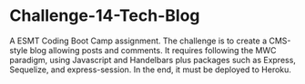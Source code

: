 # Challenge-14-Tech-Blog
A ESMT Coding Boot Camp assignment. The challenge is to create a CMS-style blog allowing posts and comments. It requires following the MWC paradigm, using Javascript and Handelbars plus packages such as  Express, Sequelize, and express-session. In the end, it must be deployed to Heroku.
